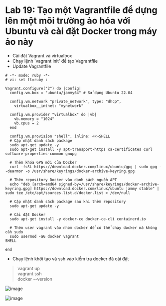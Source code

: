 # Lab 19: Tạo một Vagrantfile để dựng lên một môi trường ảo hóa với Ubuntu và cài đặt Docker trong máy ảo này

* Cài đặt Vagrant và virtualbox
* Chạy lệnh 'vagrant init' để tạo Vagrantfile
* Update Vagrantfile
```
# -*- mode: ruby -*-
# vi: set ft=ruby :

Vagrant.configure("2") do |config|
  config.vm.box = "ubuntu/jammy64" # Sử dụng Ubuntu 22.04

  config.vm.network "private_network", type: "dhcp",
    virtualbox__intnet: "mynetwork"
  
  config.vm.provider "virtualbox" do |vb|
    vb.memory = "1024"
    vb.cpus = 2
  end
  
  config.vm.provision "shell", inline: <<~SHELL
  # Cập nhật danh sách package
  sudo apt-get update -y
  sudo apt-get install -y apt-transport-https ca-certificates curl software-properties-common gnupg

  # Thêm khóa GPG mới của Docker
  curl -fsSL https://download.docker.com/linux/ubuntu/gpg | sudo gpg --dearmor -o /usr/share/keyrings/docker-archive-keyring.gpg

  # Thêm repository Docker vào danh sách nguồn APT
  echo "deb [arch=amd64 signed-by=/usr/share/keyrings/docker-archive-keyring.gpg] https://download.docker.com/linux/ubuntu jammy stable" | sudo tee /etc/apt/sources.list.d/docker.list > /dev/null

  # Cập nhật danh sách package sau khi thêm repository
  sudo apt-get update -y

  # Cài đặt Docker
  sudo apt-get install -y docker-ce docker-ce-cli containerd.io

  # Thêm user vagrant vào nhóm docker để có thể chạy docker mà không cần sudo
  sudo usermod -aG docker vagrant
SHELL

end
```
* Chạy lệnh khởi tạo và ssh vào kiểm tra docker đã cài đặt
>vagrant up  
>vagrant ssh  
>docker --version

![image](https://github.com/user-attachments/assets/b5974fc9-c90d-48d2-a4a8-295c7e2e123f)

![image](https://github.com/user-attachments/assets/9359a478-9a70-42f6-972a-ca63097c2559)
